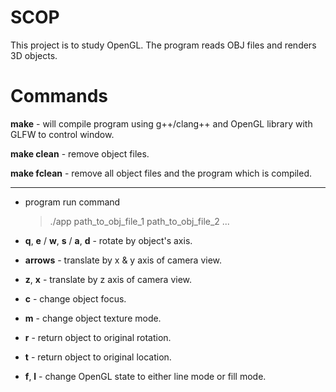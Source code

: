 # SCOP
This project is to study OpenGL.
The program reads OBJ files and renders 3D objects.

# Commands
__make__ - will compile program using g++/clang++ and OpenGL library with GLFW to control window.

__make clean__ - remove object files.

__make fclean__ - remove all object files and the program which is compiled.

----------------------------------------------------------------------------------------------------
- program run command
  
	> ./app path_to_obj_file_1 path_to_obj_file_2 ...

- __q__, __e__ / __w__, __s__ / __a__, __d__ - rotate by object's axis.
- __arrows__ - translate by x & y axis of camera view.
- __z__, __x__ - translate by z axis of camera view.
- __c__ - change object focus.
- __m__ - change object texture mode.
- __r__ - return object to original rotation.
- __t__ - return object to original location.
- __f__, __l__ - change OpenGL state to either line mode or fill mode.
